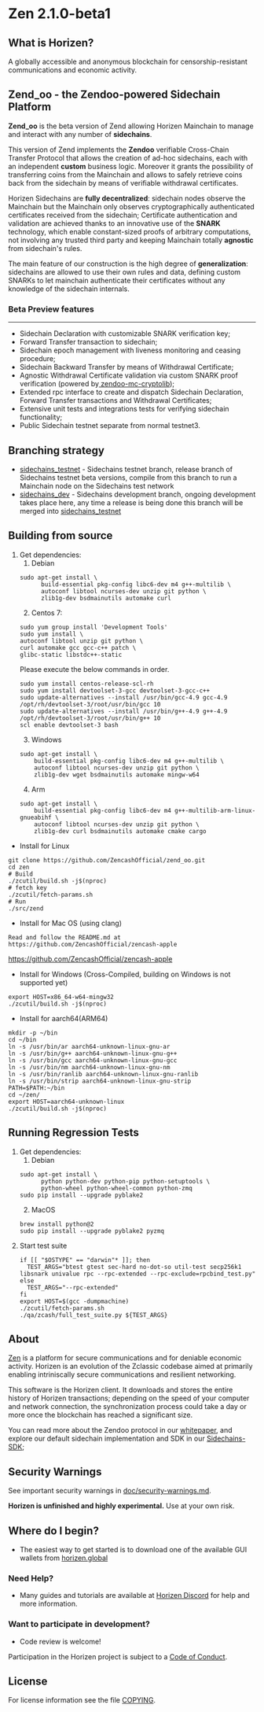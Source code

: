 Zen 2.1.0-beta1
==============

What is Horizen?
----------------
A globally accessible and anonymous blockchain for censorship-resistant communications and economic activity.

Zend_oo - the Zendoo-powered Sidechain Platform
-------------------
**Zend_oo** is the beta version of Zend allowing Horizen Mainchain to manage and interact with any number of **sidechains**.

This version of Zend implements the **Zendoo** verifiable Cross-Chain Transfer Protocol that allows the creation of ad-hoc sidechains, each with an independent **custom** business logic. Moreover it grants the possibility of transferring coins from the Mainchain and allows to safely retrieve coins back from the sidechain by means of verifiable withdrawal certificates.

Horizen Sidechains are **fully decentralized**: sidechain nodes observe the Mainchain but the Mainchain only observes cryptographically authenticated certificates received from the sidechain; Certificate authentication and validation are achieved thanks to an innovative use of the **SNARK** technology, which enable constant-sized proofs of arbitrary computations, not involving any trusted third party and keeping Mainchain totally **agnostic** from sidechain's rules.

The main feature of our construction is the high degree of **generalization**: sidechains are allowed to use their own rules and data, defining custom SNARKs to let mainchain authenticate their certificates without any knowledge of the sidechain internals. 

### **Beta Preview features**
-------------------

- Sidechain Declaration with customizable SNARK verification key;
- Forward Transfer transaction to sidechain;
- Sidechain epoch management with liveness monitoring and ceasing procedure;
- Sidechain Backward Transfer by means of Withdrawal Certificate;
- Agnostic Withdrawal Certificate validation via custom SNARK proof verification (powered by[ zendoo-mc-cryptolib](https://github.com/ZencashOfficial/zendoo-mc-cryptolib));
- Extended rpc interface to create and dispatch Sidechain Declaration, Forward Transfer transactions and Withdrawal Certificates;
- Extensive unit tests and integrations tests for verifying sidechain functionality;
- Public Sidechain testnet separate from normal testnet3.

Branching strategy
----------------
- [sidechains_testnet](https://github.com/ZencashOfficial/zend_oo/tree/sidechains_testnet) - Sidechains testnet branch, release branch of Sidechains testnet beta versions, compile from this branch to run a Mainchain node on the Sidechains test network
- [sidechains_dev](https://github.com/ZencashOfficial/zend_oo/tree/sidechains_dev) - Sidechains development branch, ongoing development takes place here, any time a release is being done this branch will be merged into [sidechains_testnet](https://github.com/ZencashOfficial/zend_oo/tree/sidechains_testnet)

Building from source
----------------

1. Get dependencies:
    1. Debian
    ```{r, engine='bash'}
    sudo apt-get install \
          build-essential pkg-config libc6-dev m4 g++-multilib \
          autoconf libtool ncurses-dev unzip git python \
          zlib1g-dev bsdmainutils automake curl
    ```
    2. Centos 7:
    ```{r, engine='bash')
    sudo yum group install 'Development Tools'
    sudo yum install \
    autoconf libtool unzip git python \
    curl automake gcc gcc-c++ patch \
    glibc-static libstdc++-static
    ```
    Please execute the below commands in order.
    ```{r, engine='bash')
    sudo yum install centos-release-scl-rh
    sudo yum install devtoolset-3-gcc devtoolset-3-gcc-c++
    sudo update-alternatives --install /usr/bin/gcc-4.9 gcc-4.9 /opt/rh/devtoolset-3/root/usr/bin/gcc 10
    sudo update-alternatives --install /usr/bin/g++-4.9 g++-4.9 /opt/rh/devtoolset-3/root/usr/bin/g++ 10
    scl enable devtoolset-3 bash
    ```
    3. Windows
    ```{r, engine='bash'}
    sudo apt-get install \
        build-essential pkg-config libc6-dev m4 g++-multilib \
        autoconf libtool ncurses-dev unzip git python \
        zlib1g-dev wget bsdmainutils automake mingw-w64
    ```
    4. Arm
    ```{r, engine='bash'}
    sudo apt-get install \
        build-essential pkg-config libc6-dev m4 g++-multilib-arm-linux-gnueabihf \
        autoconf libtool ncurses-dev unzip git python \
        zlib1g-dev curl bsdmainutils automake cmake cargo
    ```

* Install for Linux
```{r, engine='bash'}
git clone https://github.com/ZencashOfficial/zend_oo.git
cd zen
# Build
./zcutil/build.sh -j$(nproc)
# fetch key
./zcutil/fetch-params.sh
# Run
./src/zend
```

* Install for Mac OS (using clang)

```
Read and follow the README.md at https://github.com/ZencashOfficial/zencash-apple
```

https://github.com/ZencashOfficial/zencash-apple


* Install for Windows (Cross-Compiled, building on Windows is not supported yet)

```
export HOST=x86_64-w64-mingw32
./zcutil/build.sh -j$(nproc)
```

* Install for aarch64(ARM64)

```
mkdir -p ~/bin
cd ~/bin
ln -s /usr/bin/ar aarch64-unknown-linux-gnu-ar
ln -s /usr/bin/g++ aarch64-unknown-linux-gnu-g++
ln -s /usr/bin/gcc aarch64-unknown-linux-gnu-gcc
ln -s /usr/bin/nm aarch64-unknown-linux-gnu-nm
ln -s /usr/bin/ranlib aarch64-unknown-linux-gnu-ranlib
ln -s /usr/bin/strip aarch64-unknown-linux-gnu-strip
PATH=$PATH:~/bin
cd ~/zen/
export HOST=aarch64-unknown-linux
./zcutil/build.sh -j$(nproc)
```
Running Regression Tests
----------------
1. Get dependencies:
    1. Debian
    ```{r, engine='bash'}
    sudo apt-get install \
          python python-dev python-pip python-setuptools \
          python-wheel python-wheel-common python-zmq
    sudo pip install --upgrade pyblake2
    ```
    2. MacOS
    ```{r, engine='bash'}
    brew install python@2
    sudo pip install --upgrade pyblake2 pyzmq
    ```
2. Start test suite
    ```{r, engine='bash'}
    if [[ "$OSTYPE" == "darwin"* ]]; then
      TEST_ARGS="btest gtest sec-hard no-dot-so util-test secp256k1 libsnark univalue rpc --rpc-extended --rpc-exclude=rpcbind_test.py"
    else
      TEST_ARGS="--rpc-extended"
    fi
    export HOST=$(gcc -dumpmachine)
    ./zcutil/fetch-params.sh
    ./qa/zcash/full_test_suite.py ${TEST_ARGS}
    ```
    
About
--------------

[Zen](https://horizen.global/) is a platform for secure communications and for deniable economic activity.
Horizen is an evolution of the Zclassic codebase aimed at primarily enabling intriniscally secure communications and
resilient networking.

This software is the Horizen client. It downloads and stores the entire history
of Horizen transactions; depending on the speed of your computer and network
connection, the synchronization process could take a day or more once the
blockchain has reached a significant size.

You can read more about the Zendoo protocol in our [whitepaper](https://www.horizen.global/assets/files/Horizen-Sidechain-Zendoo-A_zk-SNARK-Verifiable-Cross-Chain-Transfer-Protocol.pdf), and explore our default sidechain implementation and SDK in our [Sidechains-SDK](https://github.com/ZencashOfficial/Sidechains-SDK);

Security Warnings
-----------------

See important security warnings in
[doc/security-warnings.md](doc/security-warnings.md).

**Horizen is unfinished and highly experimental.** Use at your own risk.

Where do I begin?
-----------------
* The easiest way to get started is to download one of the available GUI wallets from [horizen.global](https://horizen.global)

### Need Help?

* Many guides and tutorials are available at [Horizen Discord](https://discord.gg/CEbKY9w)
  for help and more information.

### Want to participate in development?

* Code review is welcome!

Participation in the Horizen project is subject to a
[Code of Conduct](code_of_conduct.md).

License
-------

For license information see the file [COPYING](COPYING).
